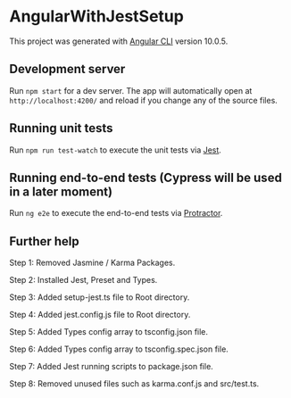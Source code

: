 # AngularWithJestSetup

This project was generated with [Angular CLI](https://github.com/angular/angular-cli) version 10.0.5.

## Development server

Run `npm start` for a dev server. The app will automatically open at `http://localhost:4200/` and reload if you change any of the source files.

## Running unit tests

Run `npm run test-watch` to execute the unit tests via [Jest](https://jestjs.io/).

## Running end-to-end tests (Cypress will be used in a later moment)

Run `ng e2e` to execute the end-to-end tests via [Protractor](http://www.protractortest.org/).

## Further help

Step 1: Removed Jasmine / Karma Packages.

Step 2: Installed Jest, Preset and Types.

Step 3: Added setup-jest.ts file to Root directory.

Step 4: Added jest.config.js file to Root directory.

Step 5: Added Types config array to tsconfig.json file.

Step 6: Added Types config array to tsconfig.spec.json file.

Step 7: Added Jest running scripts to package.json file.

Step 8: Removed unused files such as karma.conf.js and src/test.ts.


